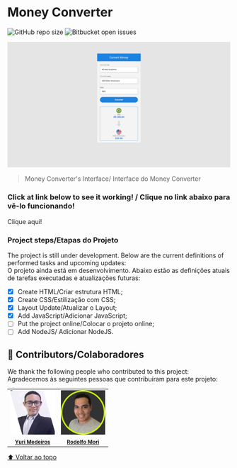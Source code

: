 # Money Converter

![GitHub repo size](https://img.shields.io/github/repo-size/iuricode/README-template?style=for-the-badge)
![Bitbucket open issues](https://img.shields.io/bitbucket/issues/iuricode/README-template?style=for-the-badge)


<img src="./assets/Project-Image.png" alt="Imagem da Interface do projeto/ Project's Interface Image">

> Money Converter's Interface/ Interface do Money Converter

### Click at link below to see it working! / Clique no link abaixo para vê-lo funcionando!
<a src="https://yurimayk.github.io/CONVERTERPROJECT/">Clique aqui!</a>

### Project steps/Etapas do Projeto

The project is still under development. Below are the current definitions of performed tasks and upcoming updates:
</br>
O projeto ainda está em desenvolvimento. Abaixo estão as definições atuais de tarefas executadas e atualizações futuras:

- [x] Create HTML/Criar estrutura HTML;
- [x] Create CSS/Estilização com CSS;
- [x] Layout Update/Atualizar o Layout;
- [x] Add JavaScript/Adicionar JavaScript;
- [ ] Put the project online/Colocar o projeto online;
- [ ] Add NodeJS/ Adicionar NodeJS.

## 🤝 Contributors/Colaboradores

We thank the following people who contributed to this project:
</br>
Agradecemos às seguintes pessoas que contribuíram para este projeto:

<table>
  <tr>
    <td align="center">
      <a href="#">
        <a href="https://www.linkedin.com/in/yurimayk/" target="_blank"><img src="./assets/1634569924664.jpg" width="100px;" alt="Foto do Yuri Medeiros no GitHub"/></a><br>
        <sub>
          <a href="https://www.linkedin.com/in/yurimayk/" target="_blank"><b>Yuri Medeiros</b></a>
        </sub>
      </a>
    </td>
    <td align="center">
      <a href="#">
        <a href="https://www.linkedin.com/in/rodolfomori/" target="_blank"><img src="./assets/rodolfo-mori.png" width="100px;" alt="Foto do Rodolfo Mori no GitHub"/></a><br>
        <sub>
          <a href="https://www.linkedin.com/in/rodolfomori/" target="_blank"><b>Rodolfo Mori</b></a>
        </sub>
      </a>
    </td>
</table>

[⬆ Voltar ao topo](#nome-do-projeto)<br>
